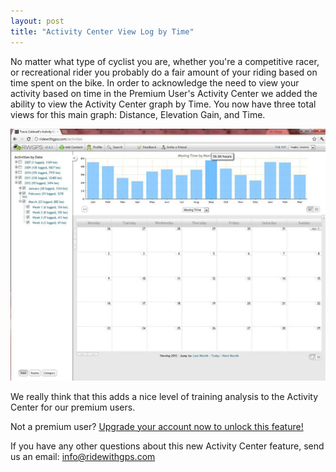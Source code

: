 ```yaml
---
layout: post
title: "Activity Center View Log by Time"
---
```


No matter what type of cyclist you are, whether you're a competitive racer, or recreational rider you probably do a fair amount of your riding based on time spent on the bike. In order to acknowledge the need to view your activity based on time in the Premium User's Activity Center we added the ability to view the Activity Center graph by Time. You now have three total views for this main graph: Distance, Elevation Gain, and Time. 

<img class="postimage" src="/images/activitycenter_volumetime.jpg">

We really think that this adds a nice level of training analysis to the Activity Center for our premium users. 

Not a premium user? <a href="https://ridewithgps.com/choose_account?utm_source=Blog&utm_medium=Post&utm_campaign=BlogPost">Upgrade your account now to unlock this feature!</a>

If you have any other questions about this new Activity Center feature, send us an email: <a
href="mailto:info@ridewithgps.com">info@ridewithgps.com</a>

